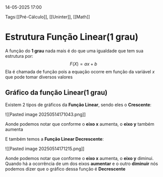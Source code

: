 14-05-2025 17:00

Tags:[[Pré-Cálculo]], [[Uninter]], [[Math]]

# Estrutura Função Linear(1 grau)

A função do **1 grau** nada mais é do que uma igualdade que tem sua estrutura por:
$$F(X) = ax + b$$
Ela é chamada de função pois a equação ocorre em função da variável $x$ que pode tomar diversos valores

## Gráfico da função Linear(1 grau)

Existem 2 tipos de gráficos da **Função Linear**, sendo eles o **Crescente**:

![[Pasted image 20250514171043.png]]

Aonde podemos notar que conforme o **eixo x** aumenta, o **eixo y** também aumenta

E também temos a **Função Linear Decrescente**:

![[Pasted image 20250514171215.png]]

Aonde podemos notar que conforme o **eixo x** aumenta, o **eixo y** diminui. Quando há a ocorrência de um dos eixos **aumentar** e o outro **diminuir** nós podemos dizer que o gráfico dessa função é **Decrescente**